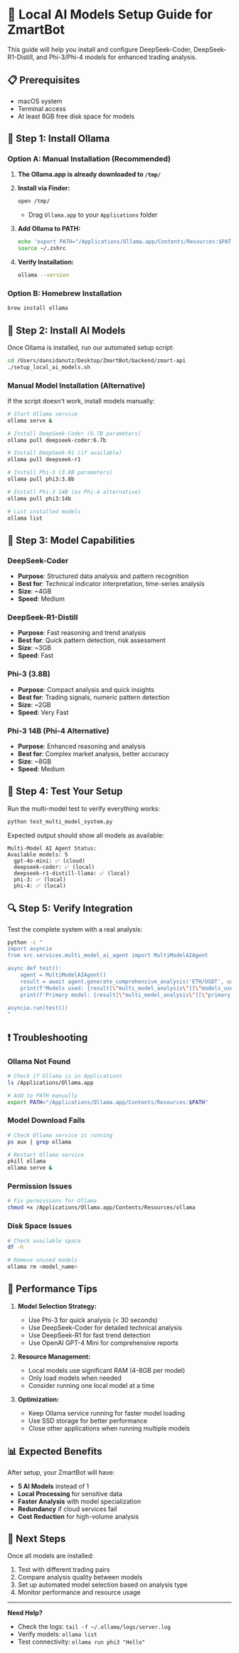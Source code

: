 # 🚀 Local AI Models Setup Guide for ZmartBot

This guide will help you install and configure DeepSeek-Coder, DeepSeek-R1-Distill, and Phi-3/Phi-4 models for enhanced trading analysis.

## 📋 Prerequisites

- macOS system
- Terminal access
- At least 8GB free disk space for models

## 🔧 Step 1: Install Ollama

### Option A: Manual Installation (Recommended)
1. **The Ollama.app is already downloaded to `/tmp/`**
2. **Install via Finder:**
   ```bash
   open /tmp/
   ```
   - Drag `Ollama.app` to your `Applications` folder

3. **Add Ollama to PATH:**
   ```bash
   echo 'export PATH="/Applications/Ollama.app/Contents/Resources:$PATH"' >> ~/.zshrc
   source ~/.zshrc
   ```

4. **Verify Installation:**
   ```bash
   ollama --version
   ```

### Option B: Homebrew Installation
```bash
brew install ollama
```

## 🤖 Step 2: Install AI Models

Once Ollama is installed, run our automated setup script:

```bash
cd /Users/dansidanutz/Desktop/ZmartBot/backend/zmart-api
./setup_local_ai_models.sh
```

### Manual Model Installation (Alternative)

If the script doesn't work, install models manually:

```bash
# Start Ollama service
ollama serve &

# Install DeepSeek-Coder (6.7B parameters)
ollama pull deepseek-coder:6.7b

# Install DeepSeek-R1 (if available)
ollama pull deepseek-r1

# Install Phi-3 (3.8B parameters)
ollama pull phi3:3.8b

# Install Phi-3 14B (as Phi-4 alternative)
ollama pull phi3:14b

# List installed models
ollama list
```

## 🎯 Step 3: Model Capabilities

### DeepSeek-Coder
- **Purpose**: Structured data analysis and pattern recognition
- **Best for**: Technical indicator interpretation, time-series analysis
- **Size**: ~4GB
- **Speed**: Medium

### DeepSeek-R1-Distill
- **Purpose**: Fast reasoning and trend analysis
- **Best for**: Quick pattern detection, risk assessment
- **Size**: ~3GB
- **Speed**: Fast

### Phi-3 (3.8B)
- **Purpose**: Compact analysis and quick insights
- **Best for**: Trading signals, numeric pattern detection
- **Size**: ~2GB
- **Speed**: Very Fast

### Phi-3 14B (Phi-4 Alternative)
- **Purpose**: Enhanced reasoning and analysis
- **Best for**: Complex market analysis, better accuracy
- **Size**: ~8GB
- **Speed**: Medium

## 🧪 Step 4: Test Your Setup

Run the multi-model test to verify everything works:

```bash
python test_multi_model_system.py
```

Expected output should show all models as available:
```
Multi-Model AI Agent Status:
Available models: 5
  gpt-4o-mini: ✅ (cloud)
  deepseek-coder: ✅ (local)
  deepseek-r1-distill-llama: ✅ (local)
  phi-3: ✅ (local)
  phi-4: ✅ (local)
```

## 🔍 Step 5: Verify Integration

Test the complete system with a real analysis:

```bash
python -c "
import asyncio
from src.services.multi_model_ai_agent import MultiModelAIAgent

async def test():
    agent = MultiModelAIAgent()
    result = await agent.generate_comprehensive_analysis('ETH/USDT', use_all_models=True)
    print(f'Models used: {result[\"multi_model_analysis\"][\"models_used\"]}')
    print(f'Primary model: {result[\"multi_model_analysis\"][\"primary_model\"]}')

asyncio.run(test())
"
```

## ❗ Troubleshooting

### Ollama Not Found
```bash
# Check if Ollama is in Applications
ls /Applications/Ollama.app

# Add to PATH manually
export PATH="/Applications/Ollama.app/Contents/Resources:$PATH"
```

### Model Download Fails
```bash
# Check Ollama service is running
ps aux | grep ollama

# Restart Ollama service
pkill ollama
ollama serve &
```

### Permission Issues
```bash
# Fix permissions for Ollama
chmod +x /Applications/Ollama.app/Contents/Resources/ollama
```

### Disk Space Issues
```bash
# Check available space
df -h

# Remove unused models
ollama rm <model_name>
```

## 🚀 Performance Tips

1. **Model Selection Strategy:**
   - Use Phi-3 for quick analysis (< 30 seconds)
   - Use DeepSeek-Coder for detailed technical analysis
   - Use DeepSeek-R1 for fast trend detection
   - Use OpenAI GPT-4 Mini for comprehensive reports

2. **Resource Management:**
   - Local models use significant RAM (4-8GB per model)
   - Only load models when needed
   - Consider running one local model at a time

3. **Optimization:**
   - Keep Ollama service running for faster model loading
   - Use SSD storage for better performance
   - Close other applications when running multiple models

## 📊 Expected Benefits

After setup, your ZmartBot will have:

- **5 AI Models** instead of 1
- **Local Processing** for sensitive data
- **Faster Analysis** with model specialization
- **Redundancy** if cloud services fail
- **Cost Reduction** for high-volume analysis

## 🎉 Next Steps

Once all models are installed:

1. Test with different trading pairs
2. Compare analysis quality between models
3. Set up automated model selection based on analysis type
4. Monitor performance and resource usage

---

**Need Help?** 
- Check the logs: `tail -f ~/.ollama/logs/server.log`
- Verify models: `ollama list`
- Test connectivity: `ollama run phi3 "Hello"`